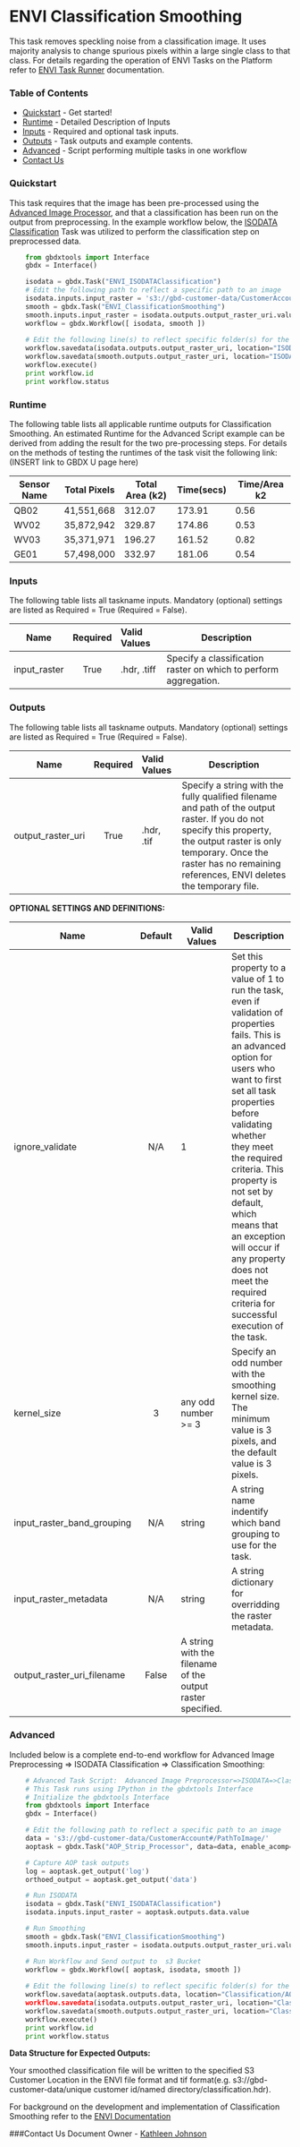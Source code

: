 # ENVI Classification Smoothing

This task removes speckling noise from a classification image. It uses majority analysis to change spurious pixels within a large single class to that class.  For details regarding the operation of ENVI Tasks on the Platform refer to [ENVI Task Runner]() documentation.

### Table of Contents
 * [Quickstart](#quickstart) - Get started!
 * [Runtime](#runtime) - Detailed Description of Inputs
 * [Inputs](#inputs) - Required and optional task inputs.
 * [Outputs](#outputs) - Task outputs and example contents.
 * [Advanced](#advanced) - Script performing multiple tasks in one workflow
 * [Contact Us](#contact-us)

### Quickstart

This task requires that the image has been pre-processed using the [Advanced Image Processor](https://github.com/TDG-Platform/docs/blob/master/AOP_Strip_Processor.md), and that a classification has been run on the output from preprocessing. In the example workflow below, the  [ISODATA Classification](https://github.com/TDG-Platform/docs/blob/master/ENVI_ISODATAClassification.md) Task was utilized to perform the classification step on preprocessed data.

```python  
	from gbdxtools import Interface
	gbdx = Interface()

	isodata = gbdx.Task("ENVI_ISODATAClassification")
  	# Edit the following path to reflect a specific path to an image
	isodata.inputs.input_raster = 's3://gbd-customer-data/CustomerAccount#/PathToImage/'
	smooth = gbdx.Task("ENVI_ClassificationSmoothing")
	smooth.inputs.input_raster = isodata.outputs.output_raster_uri.value
	workflow = gbdx.Workflow([ isodata, smooth ])
	
 	# Edit the following line(s) to reflect specific folder(s) for the output file (example location provided)
	workflow.savedata(isodata.outputs.output_raster_uri, location="ISODATAClassification")
	workflow.savedata(smooth.outputs.output_raster_uri, location="ISODATAClassification/Smoothing")
	workflow.execute()
	print workflow.id
	print workflow.status
```

### Runtime

The following table lists all applicable runtime outputs for Classification Smoothing. An estimated Runtime for the Advanced Script example can be derived from adding the result for the two pre-processing steps. For details on the methods of testing the runtimes of the task visit the following link:(INSERT link to GBDX U page here)

  Sensor Name  |  Total Pixels  |  Total Area (k2)  |  Time(secs)  |  Time/Area k2
--------|:----------:|-----------|----------------|---------------
QB02 | 41,551,668 | 312.07 | 173.91 | 0.56 |
WV02|35,872,942 | 329.87 | 174.86 | 0.53 |
WV03|35,371,971 | 196.27 | 161.52 | 0.82 |
GE01| 57,498,000 | 332.97 | 181.06 | 0.54 |


### Inputs
The following table lists all taskname inputs.
Mandatory (optional) settings are listed as Required = True (Required = False).

  Name       |  Required  |  Valid Values       |  Description  
-------------|:-----------:|:--------------------|---------------
input_raster | True       | .hdr, .tiff | Specify a classification raster on which to perform aggregation.

### Outputs
The following table lists all taskname outputs.
Mandatory (optional) settings are listed as Required = True (Required = False).

  Name            |  Required  |  Valid Values             | Description  
------------------|:---------: |:------------------------- |---------------
output_raster_uri | True       | .hdr, .tif | Specify a string with the fully qualified filename and path of the output raster. If you do not specify this property, the output raster is only temporary. Once the raster has no remaining references, ENVI deletes the temporary file.



**OPTIONAL SETTINGS AND DEFINITIONS:**

Name                 |       Default    | Valid Values |   Description
---------------------|:----------------:|---------------------------------|-----------------
ignore_validate      |          N/A     |     1        |Set this property to a value of 1 to run the task, even if validation of properties fails. This is an advanced option for users who want to first set all task properties before validating whether they meet the required criteria. This property is not set by default, which means that an exception will occur if any property does not meet the required criteria for successful execution of the task.
kernel_size                |           3           |    any odd number >= 3          | Specify an odd number with the smoothing kernel size. The minimum value is 3 pixels, and the default value is 3 pixels.
input_raster_band_grouping  |  N/A | string  | A string name indentify which band grouping to use for the task.
input_raster_metadata  | N/A  |  string  |  A string dictionary for overridding the raster metadata.
output_raster_uri_filename  |  False  | A string with the filename of the output raster specified.

### Advanced

Included below is a complete end-to-end workflow for Advanced Image Preprocessing => ISODATA Classification => Classification Smoothing:

```python
	# Advanced Task Script:  Advanced Image Preprocessor=>ISODATA=>Classification Smoothing
	# This Task runs using IPython in the gbdxtools Interface
	# Initialize the gbdxtools Interface
	from gbdxtools import Interface
	gbdx = Interface()

  	# Edit the following path to reflect a specific path to an image
	data = 's3://gbd-customer-data/CustomerAccount#/PathToImage/'
  	aoptask = gbdx.Task("AOP_Strip_Processor", data=data, enable_acomp=True, bands='MS', enable_pansharpen=False, enable_dra=False)

	# Capture AOP task outputs
	log = aoptask.get_output('log')
	orthoed_output = aoptask.get_output('data')

	# Run ISODATA
	isodata = gbdx.Task("ENVI_ISODATAClassification")
	isodata.inputs.input_raster = aoptask.outputs.data.value

	# Run Smoothing
	smooth = gbdx.Task("ENVI_ClassificationSmoothing")
	smooth.inputs.input_raster = isodata.outputs.output_raster_uri.value

	# Run Workflow and Send output to  s3 Bucket
	workflow = gbdx.Workflow([ aoptask, isodata, smooth ])
	
  	# Edit the following line(s) to reflect specific folder(s) for the output file (example location provided)
	workflow.savedata(aoptask.outputs.data, location="Classification/AOP)
	workflow.savedata(isodata.outputs.output_raster_uri, location="Classification/ISODATA")
	workflow.savedata(smooth.outputs.output_raster_uri, location="Classification/Smoothing")
	workflow.execute()
	print workflow.id
	print workflow.status
```

**Data Structure for Expected Outputs:**

Your smoothed classification file will be written to the specified S3 Customer Location in the ENVI file format and tif format(e.g.  s3://gbd-customer-data/unique customer id/named directory/classification.hdr).  

For background on the development and implementation of Classification Smoothing refer to the [ENVI Documentation](https://www.harrisgeospatial.com/docs/classificationtutorial.html)


###Contact Us
Document Owner - [Kathleen Johnson](kajohnso@digitalglobe.com)
